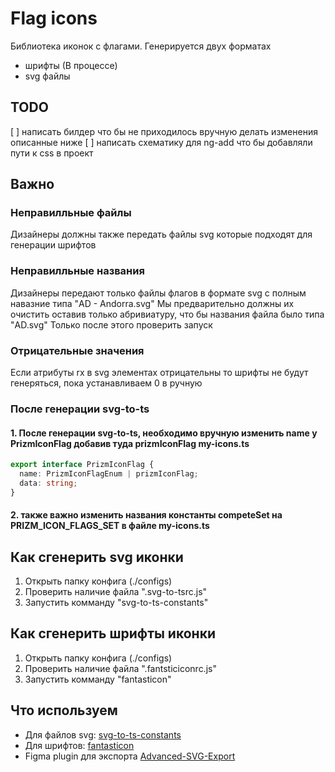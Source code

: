 # Flag icons
Библиотека иконок с флагами.
Генерируется двух форматах
- шрифты (В процессе)
- svg файлы 

## TODO
[ ] написать билдер что бы не приходилось вручную делать изменения описанные ниже
[ ] написать схематику для ng-add что бы добавляли пути к css в проект

## Важно
### Неправилльные файлы
Дизайнеры должны также передать файлы svg которые подходят для генерации шрифтов

### Неправилльные названия
Дизайнеры передают только файлы флагов в формате svg с полным навазние типа "AD - Andorra.svg"
Мы предварительно должны их очистить оставив только абривиатуру, что бы названия файла было типа "AD.svg"
Только после этого проверить запуск

### Отрицательные значения
Если атрибуты rx в svg элементах отрицательны то шрифты не будут генеряться, пока устанавливаем 0 в ручную

### После генерации svg-to-ts
#### 1. После генерации svg-to-ts, необходимо вручную изменить name у PrizmIconFlag добавив туда prizmIconFlag my-icons.ts
```typescript
export interface PrizmIconFlag {
  name: PrizmIconFlagEnum | prizmIconFlag;
  data: string;
}
```

#### 2. также важно изменить названия константы competeSet на PRIZM_ICON_FLAGS_SET в файле my-icons.ts


## Как сгенерить svg иконки 
1. Открыть папку конфига (./configs)
2. Проверить наличие файла ".svg-to-tsrc.js"
3. Запустить комманду "svg-to-ts-constants"


## Как сгенерить шрифты иконки
1. Открыть папку конфига (./configs)
2. Проверить наличие файла ".fantsticiconrc.js"
3. Запустить комманду "fantasticon"


## Что используем
- Для файлов svg: [svg-to-ts-constants](https://www.npmjs.com/package/svg-to-ts)
- Для шрифтов: [fantasticon](https://github.com/tancredi/fantasticon)
- Figma plugin для экспорта [Advanced-SVG-Export](https://www.figma.com/community/plugin/782713260363070260/Advanced-SVG-Export) 

